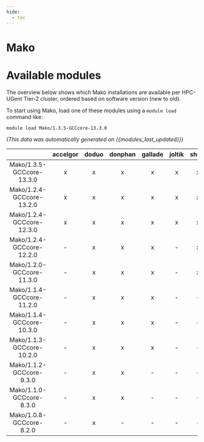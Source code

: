 ```yaml
---
hide:
  - toc
---
```


Mako
====

# Available modules


The overview below shows which Mako installations are available per HPC-UGent Tier-2 cluster, ordered based on software version (new to old).

To start using Mako, load one of these modules using a `module load` command like:

```shell
module load Mako/1.3.5-GCCcore-13.3.0
```

*(This data was automatically generated on {{modules_last_updated}})*  

| |accelgor|doduo|donphan|gallade|joltik|shinx|skitty|
| :---: | :---: | :---: | :---: | :---: | :---: | :---: | :---: |
|Mako/1.3.5-GCCcore-13.3.0|x|x|x|x|x|x|x|
|Mako/1.2.4-GCCcore-13.2.0|x|x|x|x|x|x|x|
|Mako/1.2.4-GCCcore-12.3.0|x|x|x|x|x|x|x|
|Mako/1.2.4-GCCcore-12.2.0|-|x|x|x|-|x|-|
|Mako/1.2.0-GCCcore-11.3.0|-|x|x|x|-|x|-|
|Mako/1.1.4-GCCcore-11.2.0|-|x|x|x|-|-|-|
|Mako/1.1.4-GCCcore-10.3.0|-|x|x|x|-|-|-|
|Mako/1.1.3-GCCcore-10.2.0|-|x|x|x|-|-|-|
|Mako/1.1.2-GCCcore-9.3.0|-|x|x|-|-|-|-|
|Mako/1.1.0-GCCcore-8.3.0|-|x|x|-|-|-|-|
|Mako/1.0.8-GCCcore-8.2.0|-|x|-|-|-|-|-|
